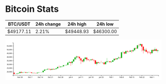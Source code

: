 # Bitcoin Stats

BTC/USDT|24h change|24h high|24h low|
|---|---|---|---|
|$49177.11|2.21%|$49448.93|$46300.00|

<img src="./chart.svg">
